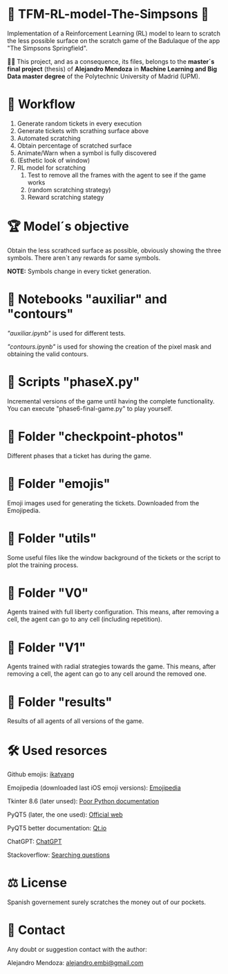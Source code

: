 # 🤖 TFM-RL-model-The-Simpsons 🤖
Implementation of a Reinforcement Learning (RL) model to learn to scratch the less possible surface on the scratch game of the Badulaque of the app "The Simpsons Springfield".

🙋‍♂️ This project, and as a consequence, its files, belongs to the **master´s final project** (thesis) of **Alejandro Mendoza** in **Machine Learning and Big Data master degree** of the Polytechnic University of Madrid (UPM).

# 🧭 Workflow
1. Generate random tickets in every execution
2. Generate tickets with scrathing surface above
3. Automated scratching
4. Obtain percentage of scratched surface 
5. Animate/Warn when a symbol is fully discovered
6. (Esthetic look of window)
7. RL model for scratching
   1. Test to remove all the frames with the agent to see if the game works
   2. (random scratching strategy)
   3. Reward scratching stategy

# 🏆 Model´s objective
Obtain the less scrathced surface as possible, obviously showing the three symbols. There aren´t any rewards for same symbols.

**NOTE:** Symbols change in every ticket generation.

# 📘 Notebooks "auxiliar" and "contours"
*"auxiliar.ipynb"* is used for different tests.

*"contours.ipynb"* is used for showing the creation of the pixel mask and obtaining the valid contours.

# 📜 Scripts "phaseX.py"
Incremental versions of the game until having the complete functionality. You can execute "phase6-final-game.py" to play yourself. 

# 📂 Folder "checkpoint-photos"
Different phases that a ticket has during the game.

# 📂 Folder "emojis"
Emoji images used for generating the tickets. Downloaded from the Emojipedia.

# 📂 Folder "utils"
Some useful files like the window background of the tickets or the script to plot the training process.

# 📂 Folder "V0"
Agents trained with full liberty configuration. This means, after removing a cell, the agent can go to any cell (including repetition).

# 📂 Folder "V1"
Agents trained with radial strategies towards the game. This means, after removing a cell, the agent can go to any cell around the removed one.

# 📂 Folder "results"
Results of all agents of all versions of the game.

# 🛠️ Used resorces
Github emojis: [ikatyang](https://github.com/ikatyang/emoji-cheat-sheet)

Emojipedia (downloaded last iOS emoji versions): [Emojipedia](https://emojipedia.org/)

Tkinter 8.6 (later unsed): [Poor Python documentation](https://docs.python.org/3.11/library/tkinter.html)

PyQT5 (later, the one used): [Official web](https://www.riverbankcomputing.com/static/Docs/PyQt5/)

PyQT5 better documentation: [Qt.io](https://doc.qt.io/qt-5/classes.html) 

ChatGPT: [ChatGPT](https://chatgpt.com/)

Stackoverflow: [Searching questions](https://stackoverflow.com/)

# ⚖️ License 
Spanish governement surely scratches the money out of our pockets.

# 👤 Contact
Any doubt or suggestion contact with the author:

Alejandro Mendoza: alejandro.embi@gmail.com 
